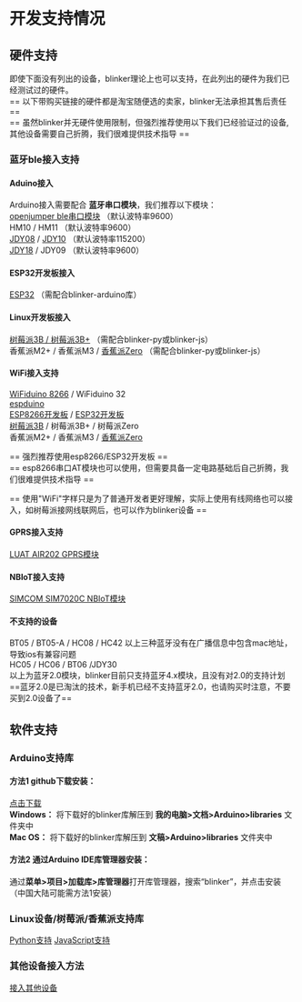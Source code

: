 # 开发支持情况


## 硬件支持  
即使下面没有列出的设备，blinker理论上也可以支持，在此列出的硬件为我们已经测试过的硬件。  
== 以下带购买链接的硬件都是淘宝随便选的卖家，blinker无法承担其售后责任 ==  
== 虽然blinker并无硬件使用限制，但强烈推荐使用以下我们已经验证过的设备,其他设备需要自己折腾，我们很难提供技术指导 ==  

### 蓝牙ble接入支持  
#### Aduino接入
Arduino接入需要配合 **蓝牙串口模块**，我们推荐以下模块：  
[openjumper ble串口模块](https://item.taobao.com/item.htm?id=39931053379) （默认波特率9600）  
HM10 / HM11 （默认波特率9600）  
[JDY08](https://s.click.taobao.com/BVBeiRw) / [JDY10](https://s.click.taobao.com/qU4eiRw) （默认波特率115200）  
[JDY18](https://s.click.taobao.com/S7vdiRw) / JDY09 （默认波特率9600）  

#### ESP32开发板接入
[ESP32](https://s.click.taobao.com/3aIdiRw) （需配合blinker-arduino库）  
#### Linux开发板接入
[树莓派3B / 树莓派3B+](https://item.taobao.com/item.htm?id=530384526614) （需配合blinker-py或blinker-js）  
香蕉派M2+ / 香蕉派M3 / [香蕉派Zero](https://item.taobao.com/item.htm?id=561318574034)  （需配合blinker-py或blinker-js）  

#### WiFi接入支持  
[WiFiduino 8266](https://s.click.taobao.com/0vofiRw) / WiFiduino 32  
[espduino](https://s.click.taobao.com/otmfiRw)  
[ESP8266开发板](https://s.click.taobao.com/H9baiRw) / [ESP32开发板](https://s.click.taobao.com/3aIdiRw)  
[树莓派3B](https://item.taobao.com/item.htm?id=530384526614) / 树莓派3B+ / 树莓派Zero  
香蕉派M2+ / 香蕉派M3 / [香蕉派Zero](https://item.taobao.com/item.htm?id=561318574034)  

== 强烈推荐使用esp8266/ESP32开发板 ==  
== esp8266串口AT模块也可以使用，但需要具备一定电路基础后自己折腾，我们很难提供技术指导 ==  

== 使用"WiFi"字样只是为了普通开发者更好理解，实际上使用有线网络也可以接入，如树莓派接网线联网后，也可以作为blinker设备 ==  

#### GPRS接入支持
[LUAT AIR202 GPRS模块](https://item.taobao.com/item.htm?spm=a1z10.5-c.w4002-21310221667.30.607e7118n1Izsw&id=556521401934)  

#### NBIoT接入支持
[SIMCOM SIM7020C NBIoT模块](https://item.taobao.com/item.htm?spm=a230r.1.14.99.24e66928i4x6E5&id=586421514124&ns=1&abbucket=8#detail)  

#### 不支持的设备  
BT05 / BT05-A / HC08  / HC42
以上三种蓝牙没有在广播信息中包含mac地址，导致ios有兼容问题  
HC05 / HC06 / BT06 /JDY30  
以上为蓝牙2.0模块，blinker目前只支持蓝牙4.x模块，且没有对2.0的支持计划  
==蓝牙2.0是已淘汰的技术，新手机已经不支持蓝牙2.0，也请购买时注意，不要买到2.0设备了==  

## 软件支持  
### Arduino支持库  
#### 方法1 github下载安装：  
[点击下载](https://github.com/blinker-iot/blinker-library/archive/master.zip)  
**Windows：** 将下载好的blinker库解压到 **我的电脑>文档>Arduino>libraries** 文件夹中  
**Mac OS：** 将下载好的blinker库解压到 **文稿>Arduino>libraries** 文件夹中  

#### 方法2 通过Arduino IDE库管理器安装：
通过**菜单>项目>加载库>库管理器**打开库管理器，搜索“blinker”，并点击安装（中国大陆可能需方法1安装）  

### Linux设备/树莓派/香蕉派支持库  
[Python支持](?file=003-硬件开发/04-Python支持 "Python支持")
[JavaScript支持](?file=003-硬件开发/07-JavaScript支持 "JavaScript支持") 

### 其他设备接入方法  
[接入其他设备](?file=003-硬件开发/19-接入其他设备 "接入其他设备")
